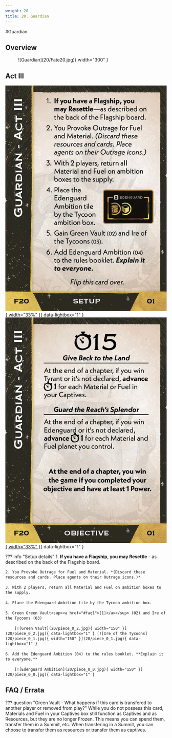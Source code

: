 ```yaml
---
weight: 20
title: 20. Guardian
---
```

#Guardian
## Overview
<figure markdown="span">
![Guardian](20/Fate20.jpg){ width="300" }
</figure>

## Act III

[![Setup](20/piece_0_3.jpg){ width="33%" }](20/piece_0_3.jpg){ data-lightbox="1" }[![Objective](20/back_0_3.jpg){ width="33%" }](20/back_0_3.jpg){ data-lightbox="1" }

??? info "Setup details"
    1. **If you have a Flagship, you may Resettle** - as described on the back of the Flagship board.
    
    2. You Provoke Outrage for Fuel and Material. *(Discard these resources and cards. Place agents on their Outrage icons.)*
    
    3. With 2 players, return all Material and Fuel on ambition boxes to the supply.
    
    4. Place the Edenguard Ambition tile by the Tycoon ambition box.
   
    5. Green Green Vault<sup><a href="#faq1">[1]</a></sup> (02) and Ire of the Tycoons (03)
    
        [![Green Vault](20/piece_0_2.jpg){ width="150" }](20/piece_0_2.jpg){ data-lightbox="1" } [![Ire of the Tycoons](20/piece_0_1.jpg){ width="150" }](20/piece_0_1.jpg){ data-lightbox="1" }
    
    6. Add the Edenguard Ambition (04) to the rules booklet. **Explain it to everyone.**

        [![Edenguard Ambition](20/piece_0_0.jpg){ width="150" }](20/piece_0_0.jpg){ data-lightbox="1" }

## FAQ / Errata

??? question "Green Vault - What happens if this card is transfered to another player or removed from play?"
    <a id="faq1"></a>While you do not possess this card, Materials and Fuel in your Captives box still function as Captives and as Resources, but they are no longer Frozen. This means you can spend them, transfer them in a Summit, etc. When transfering in a Summit, you can choose to transfer them as resources or transfer them as captives.